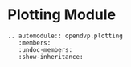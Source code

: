 # Plotting Module

```{eval-rst}
.. automodule:: opendvp.plotting
   :members:
   :undoc-members:
   :show-inheritance:
```
